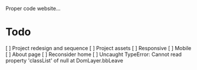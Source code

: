 Proper code website...

# Todo

[ ] Project redesign and sequence
[ ] Project assets
[ ] Responsive
[ ] Mobile
[ ] About page
[ ] Reconsider home
[ ] Uncaught TypeError: Cannot read property 'classList' of null at DomLayer.bbLeave